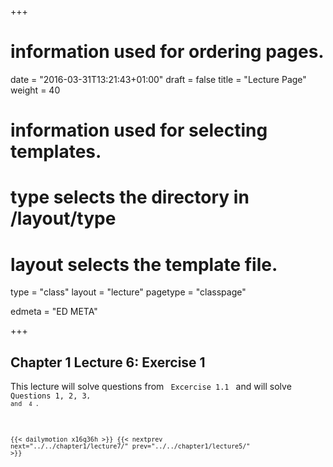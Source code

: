 +++
# information used for ordering pages.
date = "2016-03-31T13:21:43+01:00"
draft = false
title = "Lecture Page"
weight = 40

# information used for selecting templates.
# type selects the directory in /layout/type
# layout selects the template file.

type   = "class"
layout = "lecture"
pagetype = "classpage"





edmeta = "ED META"

+++
## Chapter 1 Lecture 6: Exercise 1
<p class="lead">
This lecture will solve questions from <code> Excercise 1.1 </code>  and will solve <code> Questions 1, 2, 3<code>,
and <code> 4 </code>.
</p>

{{< dailymotion x16q36h >}}
{{< nextprev next="../../chapter1/lecture7/"     prev="../../chapter1/lecture5/"  >}}

